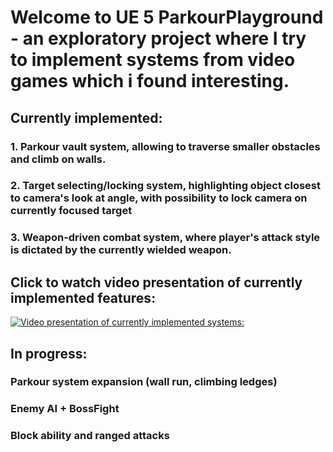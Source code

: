 # Welcome to UE 5 ParkourPlayground - an exploratory project where I try to implement systems from video games which i found interesting.
## Currently implemented:
### 1. Parkour vault system, allowing to traverse smaller obstacles and climb on walls. 
### 2. Target selecting/locking system, highlighting object closest to camera's look at angle, with possibility to lock camera on currently focused target
### 3. Weapon-driven combat system, where player's attack style is dictated by the currently wielded weapon.

## Click to watch video presentation of currently implemented features:
[![ Video presentation of currently implemented systems:](https://img.youtube.com/vi/rgHKHIJpGDQ/maxresdefault.jpg)](https://www.youtube.com/watch?v=rgHKHIJpGDQ)



## In progress:
### Parkour system expansion (wall run, climbing ledges)
### Enemy AI + BossFight
### Block ability and ranged attacks

